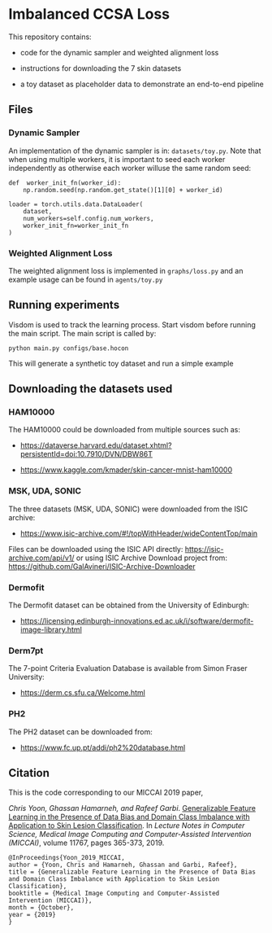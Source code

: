 
# Imbalanced CCSA Loss

This repository contains:

* code for the dynamic sampler and weighted alignment loss

* instructions for downloading the 7 skin datasets

* a toy dataset as placeholder data to demonstrate an end-to-end pipeline

## Files

### Dynamic Sampler

An implementation of the dynamic sampler is in: `datasets/toy.py`. Note that when using multiple workers, it is important to seed each worker independently as otherwise each worker willuse the same random seed:
```
def  worker_init_fn(worker_id):
	np.random.seed(np.random.get_state()[1][0] + worker_id)

loader = torch.utils.data.DataLoader(
	dataset,
	num_workers=self.config.num_workers,
	worker_init_fn=worker_init_fn
)
```
### Weighted Alignment Loss

The weighted alignment loss is implemented in `graphs/loss.py` and an example usage can be found in `agents/toy.py`
  

## Running experiments

Visdom is used to track the learning process. Start visdom before running the main script. The main script is called by:
```
python main.py configs/base.hocon
```

This will generate a synthetic toy dataset and run a simple example

  

## Downloading the datasets used

### HAM10000

The HAM10000 could be downloaded from multiple sources such as:

* https://dataverse.harvard.edu/dataset.xhtml?persistentId=doi:10.7910/DVN/DBW86T

* https://www.kaggle.com/kmader/skin-cancer-mnist-ham10000

  

### MSK, UDA, SONIC

The three datasets (MSK, UDA, SONIC) were downloaded from the ISIC archive:

* https://www.isic-archive.com/#!/topWithHeader/wideContentTop/main

Files can be downloaded using the ISIC API directly: https://isic-archive.com/api/v1/ or using ISIC Archive Download project from: https://github.com/GalAvineri/ISIC-Archive-Downloader

  

### Dermofit

The Dermofit dataset can be obtained from the University of Edinburgh:

* https://licensing.edinburgh-innovations.ed.ac.uk/i/software/dermofit-image-library.html

  

### Derm7pt

The 7-point Criteria Evaluation Database is available from Simon Fraser University:

* https://derm.cs.sfu.ca/Welcome.html

  

### PH2

The PH2 dataset can be downloaded from:

* https://www.fc.up.pt/addi/ph2%20database.html


## Citation
This is the code corresponding to our MICCAI 2019 paper, 

*Chris Yoon, Ghassan Hamarneh, and Rafeef Garbi*. [Generalizable Feature Learning in the Presence of Data Bias and Domain Class Imbalance with Application to Skin Lesion Classification](https://www.springerprofessional.de/en/generalizable-feature-learning-in-the-presence-of-data-bias-and-/17255502). In *Lecture Notes in Computer Science, Medical Image Computing and Computer-Assisted Intervention (MICCAI)*, volume 11767, pages 365-373, 2019.

```
@InProceedings{Yoon_2019_MICCAI,
author = {Yoon, Chris and Hamarneh, Ghassan and Garbi, Rafeef},
title = {Generalizable Feature Learning in the Presence of Data Bias and Domain Class Imbalance with Application to Skin Lesion Classification},
booktitle = {Medical Image Computing and Computer-Assisted Intervention (MICCAI)},
month = {October},
year = {2019}
}
```
